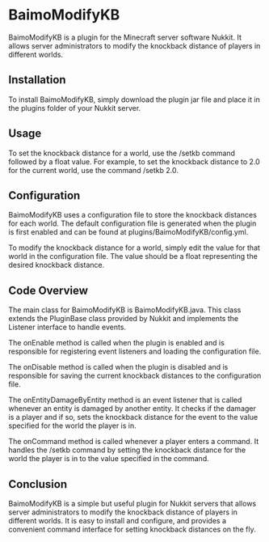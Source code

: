 # BaimoModifyKB
BaimoModifyKB is a plugin for the Minecraft server software Nukkit. It allows server administrators to modify the knockback distance of players in different worlds.

## Installation
To install BaimoModifyKB, simply download the plugin jar file and place it in the plugins folder of your Nukkit server.

## Usage
To set the knockback distance for a world, use the /setkb command followed by a float value. For example, to set the knockback distance to 2.0 for the current world, use the command /setkb 2.0.

## Configuration
BaimoModifyKB uses a configuration file to store the knockback distances for each world. The default configuration file is generated when the plugin is first enabled and can be found at plugins/BaimoModifyKB/config.yml.

To modify the knockback distance for a world, simply edit the value for that world in the configuration file. The value should be a float representing the desired knockback distance.

## Code Overview
The main class for BaimoModifyKB is BaimoModifyKB.java. This class extends the PluginBase class provided by Nukkit and implements the Listener interface to handle events.

The onEnable method is called when the plugin is enabled and is responsible for registering event listeners and loading the configuration file.

The onDisable method is called when the plugin is disabled and is responsible for saving the current knockback distances to the configuration file.

The onEntityDamageByEntity method is an event listener that is called whenever an entity is damaged by another entity. It checks if the damager is a player and if so, sets the knockback distance for the event to the value specified for the world the player is in.

The onCommand method is called whenever a player enters a command. It handles the /setkb command by setting the knockback distance for the world the player is in to the value specified in the command.

## Conclusion
BaimoModifyKB is a simple but useful plugin for Nukkit servers that allows server administrators to modify the knockback distance of players in different worlds. It is easy to install and configure, and provides a convenient command interface for setting knockback distances on the fly.

